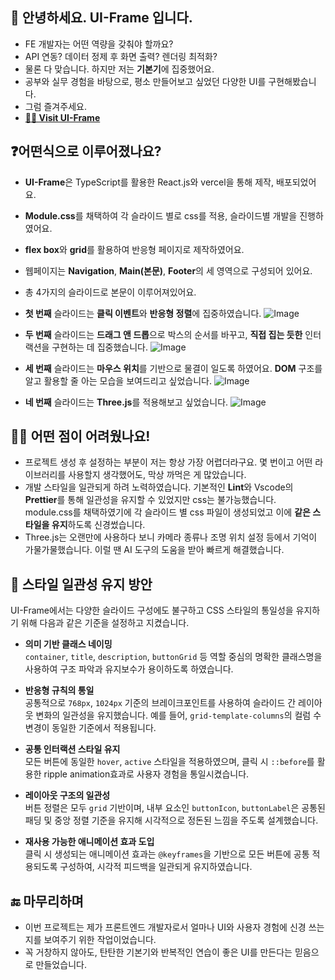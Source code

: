 ## 🙌 안녕하세요. UI-Frame 입니다.

- FE 개발자는 어떤 역량을 갖춰야 할까요?
- API 연동? 데이터 정제 후 화면 출력? 렌더링 최적화?
- 물론 다 맞습니다. 하지만 저는 **기본기**에 집중했어요.
- 공부와 실무 경험을 바탕으로, 평소 만들어보고 싶었던 다양한 UI를 구현해봤습니다.
- 그럼 즐겨주세요.
- **[🙋‍♂️ Visit UI-Frame](https://ui-frame.vercel.app/)**

## ❓어떤식으로 이루어졌나요?

- **UI-Frame**은 TypeScript를 활용한 React.js와 vercel을 통해 제작, 배포되었어요.
- **Module.css**를 채택하여 각 슬라이드 별로 css를 적용, 슬라이드별 개발을 진행하였어요.
- **flex box**와 **grid**를 활용하여 반응형 페이지로 제작하였어요.
- 웹페이지는 **Navigation**, **Main(본문)**, **Footer**의 세 영역으로 구성되어 있어요.
- 총 4가지의 슬라이드로 본문이 이루어져있어요.
  
- **첫 번째** 슬라이드는 **클릭 이벤트**와 **반응형 정렬**에 집중하였습니다.
  ![Image](https://github.com/user-attachments/assets/169ec4d6-52a8-45ae-a608-8a4bc362bf4b)
  
- **두 번째** 슬라이드는 **드래그 앤 드롭**으로 박스의 순서를 바꾸고, **직접 집는 듯한** 인터랙션을 구현하는 데 집중했습니다.
  ![Image](https://github.com/user-attachments/assets/95fe8a10-6eda-4a31-972f-85f2f5c83b6a)
  
- **세 번째** 슬라이드는 **마우스 위치**를 기반으로 물결이 일도록 하였어요. **DOM** 구조를 알고 활용할 줄 아는 모습을 보여드리고 싶었습니다.
  ![Image](https://github.com/user-attachments/assets/538b4c74-1faf-40c8-b3ab-f0b04148191e)
  
- **네 번째** 슬라이드는 **Three.js**를 적용해보고 싶었습니다.
  ![Image](https://github.com/user-attachments/assets/876fd48c-1827-4537-892e-6fcb37ab3c99)

## 🙋‍♀️ 어떤 점이 어려웠나요!

- 프로젝트 생성 후 설정하는 부분이 저는 항상 가장 어렵더라구요. 몇 번이고 어떤 라이브러리를 사용할지 생각했어도, 막상 까먹은 게 많았습니다.
- 개발 스타일을 일관되게 하려 노력하였습니다. 기본적인 **Lint**와 Vscode의 **Prettier**를 통해 일관성을 유지할 수 있었지만 css는 불가능했습니다. module.css를 채택하였기에 각 슬라이드 별 css 파일이 생성되었고 이에 **같은 스타일을 유지**하도록 신경썼습니다.
- Three.js는 오랜만에 사용하다 보니 카메라 종류나 조명 위치 설정 등에서 기억이 가물가물했습니다. 이럴 땐 AI 도구의 도움을 받아 빠르게 해결했습니다.

## 🎨 스타일 일관성 유지 방안

UI-Frame에서는 다양한 슬라이드 구성에도 불구하고 CSS 스타일의 통일성을 유지하기 위해 다음과 같은 기준을 설정하고 지켰습니다.

- **의미 기반 클래스 네이밍**  
  `container`, `title`, `description`, `buttonGrid` 등 역할 중심의 명확한 클래스명을 사용하여 구조 파악과 유지보수가 용이하도록 하였습니다.

- **반응형 규칙의 통일**  
  공통적으로 `768px`, `1024px` 기준의 브레이크포인트를 사용하여 슬라이드 간 레이아웃 변화의 일관성을 유지했습니다. 예를 들어, `grid-template-columns`의 컬럼 수 변경이 동일한 기준에서 적용됩니다.

- **공통 인터랙션 스타일 유지**  
  모든 버튼에 동일한 `hover`, `active` 스타일을 적용하였으며, 클릭 시 `::before`를 활용한 ripple animation효과로 사용자 경험을 통일시켰습니다.

- **레이아웃 구조의 일관성**  
  버튼 정렬은 모두 `grid` 기반이며, 내부 요소인 `buttonIcon`, `buttonLabel`은 공통된 패딩 및 중앙 정렬 기준을 유지해 시각적으로 정돈된 느낌을 주도록 설계했습니다.

- **재사용 가능한 애니메이션 효과 도입**  
  클릭 시 생성되는 애니메이션 효과는 `@keyframes`을 기반으로 모든 버튼에 공통 적용되도록 구성하여, 시각적 피드백을 일관되게 유지하였습니다.

## 🔚 마무리하며

- 이번 프로젝트는 제가 프론트엔드 개발자로서 얼마나 UI와 사용자 경험에 신경 쓰는지를 보여주기 위한 작업이었습니다.
- 꼭 거창하지 않아도, 탄탄한 기본기와 반복적인 연습이 좋은 UI를 만든다는 믿음으로 만들었습니다.

